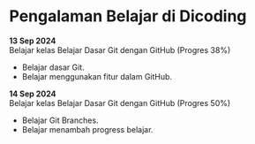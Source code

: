 # Pengalaman Belajar di Dicoding

**13 Sep 2024**<br>
Belajar kelas Belajar Dasar Git dengan GitHub (Progres 38%)
* Belajar dasar Git.
* Belajar menggunakan fitur dalam GitHub.

**14 Sep 2024**<br>
Belajar kelas Belajar Dasar Git dengan GitHub (Progres 50%)
* Belajar Git Branches.
* Belajar menambah progress belajar.
